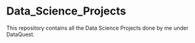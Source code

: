 # Data_Science_Projects
This repository contains all the Data Science Projects done by me under DataQuest.
